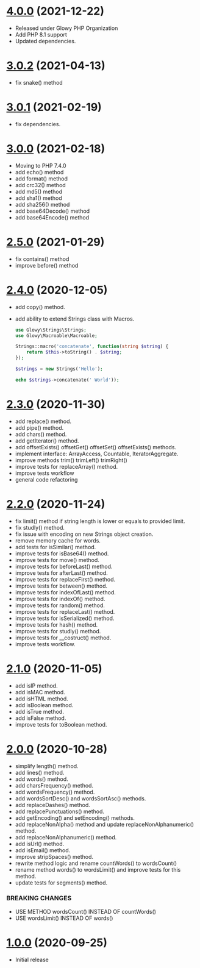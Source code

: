 <a name="4.0.0"></a>
# [4.0.0](https://github.com/glowyphp/strings) (2021-12-22)
* Released under Glowy PHP Organization
* Add PHP 8.1 support
* Updated dependencies.

<a name="3.0.2"></a>
# [3.0.2](https://github.com/glowyphp/strings) (2021-04-13)
* fix snake() method

<a name="3.0.1"></a>
# [3.0.1](https://github.com/glowyphp/strings) (2021-02-19)
* fix dependencies.

<a name="3.0.0"></a>
# [3.0.0](https://github.com/glowyphp/strings) (2021-02-18)
* Moving to PHP 7.4.0
* add echo() method
* add format() method
* add crc32() method
* add md5() method
* add sha1() method
* add sha256() method
* add base64Decode() method
* add base64Encode() method

<a name="2.5.0"></a>
# [2.5.0](https://github.com/glowyphp/strings) (2021-01-29)
* fix contains() method
* improve before() method

<a name="2.4.0"></a>
# [2.4.0](https://github.com/glowyphp/strings) (2020-12-05)
* add copy() method.
* add ability to extend Strings class with Macros.

    ```php
    use Glowy\Strings\Strings;
    use Glowy\Macroable\Macroable;

    Strings::macro('concatenate', function(string $string) {
        return $this->toString() . $string;
    });

    $strings = new Strings('Hello');

    echo $strings->concatenate(' World'));
    ```

<a name="2.3.0"></a>
# [2.3.0](https://github.com/glowyphp/strings) (2020-11-30)
* add replace() method.
* add pipe() method.
* add chars() method.
* add getIterator() method.
* add offsetExists() offsetGet() offsetSet() offsetExists() methods.
* implement interface: ArrayAccess, Countable, IteratorAggregate.
* improve methods trim() trimLeft() trimRight()
* improve tests for replaceArray() method.
* improve tests workflow
* general code refactoring

<a name="2.2.0"></a>
# [2.2.0](https://github.com/glowyphp/strings) (2020-11-24)
* fix limit() method if string length is lower or equals to provided limit.
* fix studly() method.
* fix issue with encoding on new Strings object creation.
* remove memory cache for words.
* add tests for isSimilar() method.
* improve tests for isBase64() method.
* improve tests for move() method.
* improve tests for beforeLast() method.
* improve tests for afterLast() method.
* improve tests for replaceFirst() method.
* improve tests for between() method.
* improve tests for indexOfLast() method.
* improve tests for indexOf() method.
* improve tests for random() method.
* improve tests for replaceLast() method.
* improve tests for isSerialized() method.
* improve tests for hash() method.
* improve tests for studly() method.
* improve tests for __costruct() method.
* improve tests workflow.

<a name="2.1.0"></a>
# [2.1.0](https://github.com/glowyphp/strings) (2020-11-05)
* add isIP method.
* add isMAC method.
* add isHTML method.
* add isBoolean method.
* add isTrue method.
* add isFalse method.
* improve tests for toBoolean method.

<a name="2.0.0"></a>
# [2.0.0](https://github.com/glowyphp/strings) (2020-10-28)

* simplify length() method.
* add lines() method.
* add words() method.
* add charsFrequency() method.
* add wordsFrequency() method.
* add wordsSortDesc() and wordsSortAsc() methods.
* add replaceDashes() method.
* add replacePunctuations() method.
* add getEncoding() and setEncoding() methods.
* add replaceNonAlpha() method and update replaceNonAlphanumeric() method.
* add replaceNonAlphanumeric() method.
* add isUrl() method.
* add isEmail() method.
* improve stripSpaces() method.
* rewrite method logic and rename countWords() to wordsCount()
* rename method words() to wordsLimit() and improve tests for this method.
* update tests for segments() method.

### BREAKING CHANGES

* USE METHOD wordsCount() INSTEAD OF countWords()
* USE wordsLimit() INSTEAD OF words()

<a name="1.0.0"></a>
# [1.0.0](https://github.com/glowyphp/strings) (2020-09-25)
* Initial release
